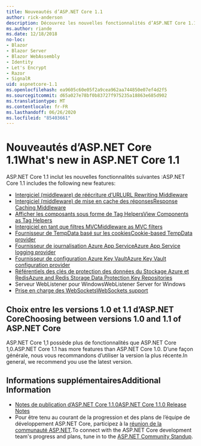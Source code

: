 ```yaml
---
title: Nouveautés d’ASP.NET Core 1.1
author: rick-anderson
description: Découvrez les nouvelles fonctionnalités d’ASP.NET Core 1.1.
ms.author: riande
ms.date: 12/18/2018
no-loc:
- Blazor
- Blazor Server
- Blazor WebAssembly
- Identity
- Let's Encrypt
- Razor
- SignalR
uid: aspnetcore-1.1
ms.openlocfilehash: ea9605c60e05f2a9cea962aa744850e07ef4d2f5
ms.sourcegitcommit: d65a027e78bf0b83727f975235a18863e685d902
ms.translationtype: MT
ms.contentlocale: fr-FR
ms.lasthandoff: 06/26/2020
ms.locfileid: "85403661"
---
```

# <a name="whats-new-in-aspnet-core-11"></a><span data-ttu-id="6314b-103">Nouveautés d’ASP.NET Core 1.1</span><span class="sxs-lookup"><span data-stu-id="6314b-103">What's new in ASP.NET Core 1.1</span></span>

<span data-ttu-id="6314b-104">ASP.NET Core 1.1 inclut les nouvelles fonctionnalités suivantes :</span><span class="sxs-lookup"><span data-stu-id="6314b-104">ASP.NET Core 1.1 includes the following new features:</span></span>

- [<span data-ttu-id="6314b-105">Intergiciel (middleware) de réécriture d’URL</span><span class="sxs-lookup"><span data-stu-id="6314b-105">URL Rewriting Middleware</span></span>](xref:fundamentals/url-rewriting)
- [<span data-ttu-id="6314b-106">Intergiciel (middleware) de mise en cache des réponses</span><span class="sxs-lookup"><span data-stu-id="6314b-106">Response Caching Middleware</span></span>](xref:performance/caching/middleware)
- [<span data-ttu-id="6314b-107">Afficher les composants sous forme de Tag Helpers</span><span class="sxs-lookup"><span data-stu-id="6314b-107">View Components as Tag Helpers</span></span>](xref:mvc/views/view-components#invoking-a-view-component-as-a-tag-helper)
- [<span data-ttu-id="6314b-108">Intergiciel en tant que filtres MVC</span><span class="sxs-lookup"><span data-stu-id="6314b-108">Middleware as MVC filters</span></span>](xref:mvc/controllers/filters#using-middleware-in-the-filter-pipeline)
- [<span data-ttu-id="6314b-109">Fournisseur de TempData basé sur les cookies</span><span class="sxs-lookup"><span data-stu-id="6314b-109">Cookie-based TempData provider</span></span>](xref:fundamentals/app-state#tempdata)
- [<span data-ttu-id="6314b-110">Fournisseur de journalisation Azure App Service</span><span class="sxs-lookup"><span data-stu-id="6314b-110">Azure App Service logging provider</span></span>](xref:fundamentals/logging/index#azure-app-service-provider)
- [<span data-ttu-id="6314b-111">Fournisseur de configuration Azure Key Vault</span><span class="sxs-lookup"><span data-stu-id="6314b-111">Azure Key Vault configuration provider</span></span>](xref:security/key-vault-configuration)
- [<span data-ttu-id="6314b-112">Référentiels des clés de protection des données du Stockage Azure et Redis</span><span class="sxs-lookup"><span data-stu-id="6314b-112">Azure and Redis Storage Data Protection Key Repositories</span></span>](xref:security/data-protection/implementation/key-storage-providers)
- <span data-ttu-id="6314b-113">Serveur WebListener pour Windows</span><span class="sxs-lookup"><span data-stu-id="6314b-113">WebListener Server for Windows</span></span>
- [<span data-ttu-id="6314b-114">Prise en charge des WebSockets</span><span class="sxs-lookup"><span data-stu-id="6314b-114">WebSockets support</span></span>](xref:fundamentals/websockets)

## <a name="choosing-between-versions-10-and-11-of-aspnet-core"></a><span data-ttu-id="6314b-115">Choix entre les versions 1.0 et 1.1 d’ASP.NET Core</span><span class="sxs-lookup"><span data-stu-id="6314b-115">Choosing between versions 1.0 and 1.1 of ASP.NET Core</span></span>

<span data-ttu-id="6314b-116">ASP.NET Core 1,1 possède plus de fonctionnalités que ASP.NET Core 1,0.</span><span class="sxs-lookup"><span data-stu-id="6314b-116">ASP.NET Core 1.1 has more features than ASP.NET Core 1.0.</span></span> <span data-ttu-id="6314b-117">D’une façon générale, nous vous recommandons d’utiliser la version la plus récente.</span><span class="sxs-lookup"><span data-stu-id="6314b-117">In general, we recommend you use the latest version.</span></span>

## <a name="additional-information"></a><span data-ttu-id="6314b-118">Informations supplémentaires</span><span class="sxs-lookup"><span data-stu-id="6314b-118">Additional Information</span></span>

- [<span data-ttu-id="6314b-119">Notes de publication d’ASP.NET Core 1.1.0</span><span class="sxs-lookup"><span data-stu-id="6314b-119">ASP.NET Core 1.1.0 Release Notes</span></span>](https://github.com/dotnet/aspnetcore/releases/tag/1.1.0)
- <span data-ttu-id="6314b-120">Pour être tenu au courant de la progression et des plans de l’équipe de développement ASP.NET Core, participez à la [réunion de la communauté ASP.NET](https://live.asp.net/).</span><span class="sxs-lookup"><span data-stu-id="6314b-120">To connect with the ASP.NET Core development team's progress and plans, tune in to the [ASP.NET Community Standup](https://live.asp.net/).</span></span>

